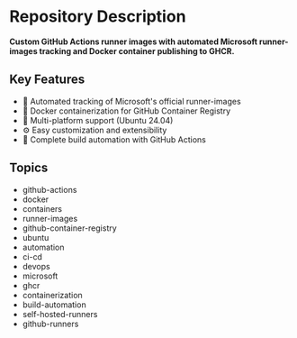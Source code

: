 # Repository Description

**Custom GitHub Actions runner images with automated Microsoft runner-images tracking and Docker container publishing to GHCR.**

## Key Features
- 🔄 Automated tracking of Microsoft's official runner-images
- 🐳 Docker containerization for GitHub Container Registry
- 🚀 Multi-platform support (Ubuntu 24.04)
- ⚙️ Easy customization and extensibility
- 🔧 Complete build automation with GitHub Actions

## Topics
- github-actions
- docker
- containers
- runner-images
- github-container-registry
- ubuntu
- automation
- ci-cd
- devops
- microsoft
- ghcr
- containerization
- build-automation
- self-hosted-runners
- github-runners